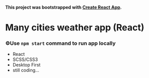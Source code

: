 **This project was bootstrapped with [Create React App](https://github.com/facebook/create-react-app).**

# Many cities weather app (React)

### ⚙️Use `npm start` command to run app locally

- React 
- SCSS/CSS3 
- Desktop First
- still coding...